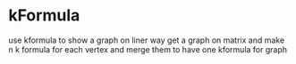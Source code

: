 # kFormula
use kformula to show a graph on liner way 
get a graph on matrix and make n k formula for each vertex and merge them to have one kformula for graph
